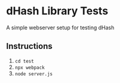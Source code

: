 # dHash Library Tests
A simple webserver setup for testing dHash

## Instructions
1. `cd test`
2. `npx webpack`
3. `node server.js`